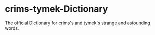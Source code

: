 # crims-tymek-Dictionary
The official Dictionary for crims's and tymek's strange and astounding words.
